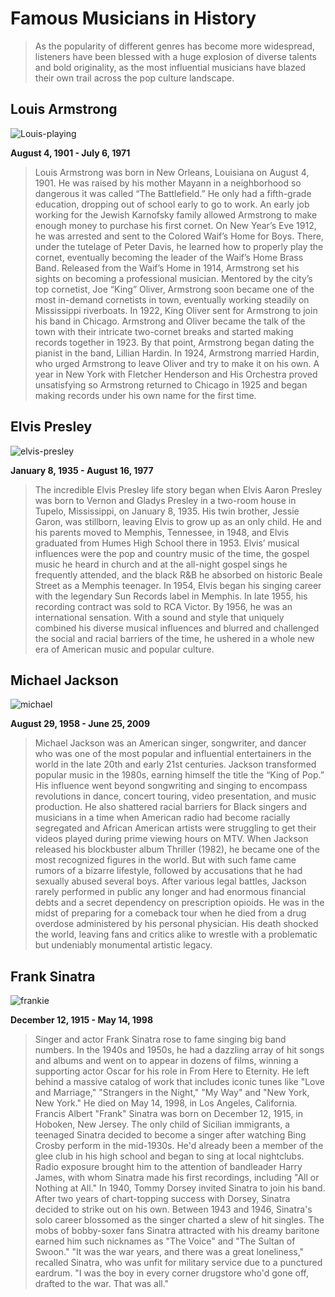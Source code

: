 # Famous Musicians in History
> As the popularity of different genres has become more widespread, listeners have been blessed with a huge explosion of diverse talents and bold originality, as the most influential musicians have blazed their own trail across the pop culture landscape.

## Louis Armstrong
![Louis-playing](https://www.louisarmstronghouse.org/wp-content/uploads/2017/01/biography-2.png)

**August 4, 1901 - July 6, 1971**
> Louis Armstrong was born in New Orleans, Louisiana on August 4, 1901. He was raised by his mother Mayann in a neighborhood so dangerous it was called “The Battlefield.” He only had a fifth-grade education, dropping out of school early to go to work. An early job working for the Jewish Karnofsky family allowed Armstrong to make enough money to purchase his first cornet.
On New Year’s Eve 1912, he was arrested and sent to the Colored Waif’s Home for Boys. There, under the tutelage of Peter Davis, he learned how to properly play the cornet, eventually becoming the leader of the Waif’s Home Brass Band. Released from the Waif’s Home in 1914, Armstrong set his sights on becoming a professional musician. Mentored by the city’s top cornetist, Joe “King” Oliver, Armstrong soon became one of the most in-demand cornetists in town, eventually working steadily on Mississippi riverboats.
In 1922, King Oliver sent for Armstrong to join his band in Chicago. Armstrong and Oliver became the talk of the town with their intricate two-cornet breaks and started making records together in 1923. By that point, Armstrong began dating the pianist in the band, Lillian Hardin. In 1924, Armstrong married Hardin, who urged Armstrong to leave Oliver and try to make it on his own. A year in New York with Fletcher Henderson and His Orchestra proved unsatisfying so Armstrong returned to Chicago in 1925 and began making records under his own name for the first time.

## Elvis Presley
![elvis-presley](https://github.com/user-attachments/assets/e6eafd13-59f0-4c3d-b374-f9fb925a2427)

**January 8, 1935 - August 16, 1977**
> The incredible Elvis Presley life story began when Elvis Aaron Presley was born to Vernon and Gladys Presley in a two-room house in Tupelo, Mississippi, on January 8, 1935. His twin brother, Jessie Garon, was stillborn, leaving Elvis to grow up as an only child. He and his parents moved to Memphis, Tennessee, in 1948, and Elvis graduated from Humes High School there in 1953. Elvis’ musical influences were the pop and country music of the time, the gospel music he heard in church and at the all-night gospel sings he frequently attended, and the black R&B he absorbed on historic Beale Street as a Memphis teenager. In 1954, Elvis began his singing career with the legendary Sun Records label in Memphis. In late 1955, his recording contract was sold to RCA Victor. By 1956, he was an international sensation. With a sound and style that uniquely combined his diverse musical influences and blurred and challenged the social and racial barriers of the time, he ushered in a whole new era of American music and popular culture. 

## Michael Jackson
![michael](https://github.com/user-attachments/assets/146859a4-1cfe-4671-81d3-300ec9246e00)

**August 29, 1958 - June 25, 2009**
> Michael Jackson was an American singer, songwriter, and dancer who was one of the most popular and influential entertainers in the world in the late 20th and early 21st centuries. Jackson transformed popular music in the 1980s, earning himself the title the “King of Pop.” His influence went beyond songwriting and singing to encompass revolutions in dance, concert touring, video presentation, and music production. He also shattered racial barriers for Black singers and musicians in a time when American radio had become racially segregated and African American artists were struggling to get their videos played during prime viewing hours on MTV. When Jackson released his blockbuster album Thriller (1982), he became one of the most recognized figures in the world. But with such fame came rumors of a bizarre lifestyle, followed by accusations that he had sexually abused several boys. After various legal battles, Jackson rarely performed in public any longer and had enormous financial debts and a secret dependency on prescription opioids. He was in the midst of preparing for a comeback tour when he died from a drug overdose administered by his personal physician. His death shocked the world, leaving fans and critics alike to wrestle with a problematic but undeniably monumental artistic legacy.

## Frank Sinatra
![frankie](https://github.com/user-attachments/assets/f248e578-fc83-4c49-811b-d2d89a938767)

**December 12, 1915 - May 14, 1998**
> Singer and actor Frank Sinatra rose to fame singing big band numbers. In the 1940s and 1950s, he had a dazzling array of hit songs and albums and went on to appear in dozens of films, winning a supporting actor Oscar for his role in From Here to Eternity. He left behind a massive catalog of work that includes iconic tunes like "Love and Marriage," "Strangers in the Night," "My Way" and "New York, New York." He died on May 14, 1998, in Los Angeles, California. Francis Albert "Frank" Sinatra was born on December 12, 1915, in Hoboken, New Jersey. The only child of Sicilian immigrants, a teenaged Sinatra decided to become a singer after watching Bing Crosby perform in the mid-1930s. He'd already been a member of the glee club in his high school and began to sing at local nightclubs. Radio exposure brought him to the attention of bandleader Harry James, with whom Sinatra made his first recordings, including "All or Nothing at All." In 1940, Tommy Dorsey invited Sinatra to join his band. After two years of chart-topping success with Dorsey, Sinatra decided to strike out on his own. Between 1943 and 1946, Sinatra's solo career blossomed as the singer charted a slew of hit singles. The mobs of bobby-soxer fans Sinatra attracted with his dreamy baritone earned him such nicknames as "The Voice" and "The Sultan of Swoon." "It was the war years, and there was a great loneliness," recalled Sinatra, who was unfit for military service due to a punctured eardrum. "I was the boy in every corner drugstore who'd gone off, drafted to the war. That was all."


